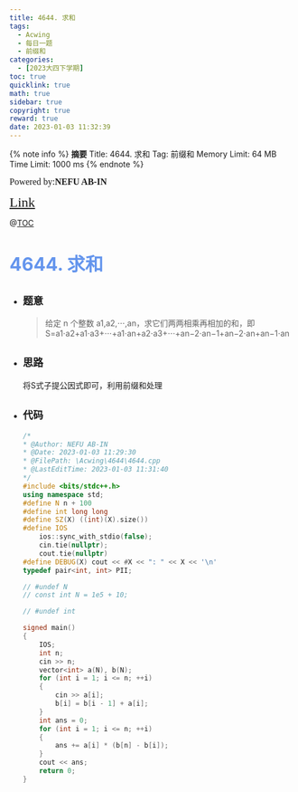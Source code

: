 ```yaml
---
title: 4644. 求和
tags:
  - Acwing
  - 每日一题
  - 前缀和
categories:
  - [2023大四下学期]
toc: true
quicklink: true
math: true
sidebar: true
copyright: true
reward: true
date: 2023-01-03 11:32:39
---
```



{% note info %}
**摘要**
Title: 4644. 求和
Tag: 前缀和
Memory Limit: 64 MB
Time Limit: 1000 ms
{% endnote %}
<!-- more -->

<font size=3 face=楷体>Powered by:**NEFU AB-IN**</font>

<font color=#FFA500 size=5 face=楷体>[Link](https://www.acwing.com/problem/content/description/4647/)</font>

@[TOC](文章目录)

# <font color=#6495ED size=6>4644. 求和</font>

* ## <font size=4 face=粗体>题意</font>

  >给定 n 个整数 a1,a2,⋅⋅⋅,an，求它们两两相乘再相加的和，即
  >S=a1⋅a2+a1⋅a3+⋅⋅⋅+a1⋅an+a2⋅a3+⋅⋅⋅+an−2⋅an−1+an−2⋅an+an−1⋅an

* ## <font size=4 face=粗体>思路</font>

  将S式子提公因式即可，利用前缀和处理

* ## <font size=4 face=粗体>代码</font>

  ```cpp
  /*
  * @Author: NEFU AB-IN
  * @Date: 2023-01-03 11:29:30
  * @FilePath: \Acwing\4644\4644.cpp
  * @LastEditTime: 2023-01-03 11:31:40
  */
  #include <bits/stdc++.h>
  using namespace std;
  #define N n + 100
  #define int long long
  #define SZ(X) ((int)(X).size())
  #define IOS                                                                                                            \
      ios::sync_with_stdio(false);                                                                                       \
      cin.tie(nullptr);                                                                                                  \
      cout.tie(nullptr)
  #define DEBUG(X) cout << #X << ": " << X << '\n'
  typedef pair<int, int> PII;

  // #undef N
  // const int N = 1e5 + 10;

  // #undef int

  signed main()
  {
      IOS;
      int n;
      cin >> n;
      vector<int> a(N), b(N);
      for (int i = 1; i <= n; ++i)
      {
          cin >> a[i];
          b[i] = b[i - 1] + a[i];
      }
      int ans = 0;
      for (int i = 1; i <= n; ++i)
      {
          ans += a[i] * (b[n] - b[i]);
      }
      cout << ans;
      return 0;
  }
  ```